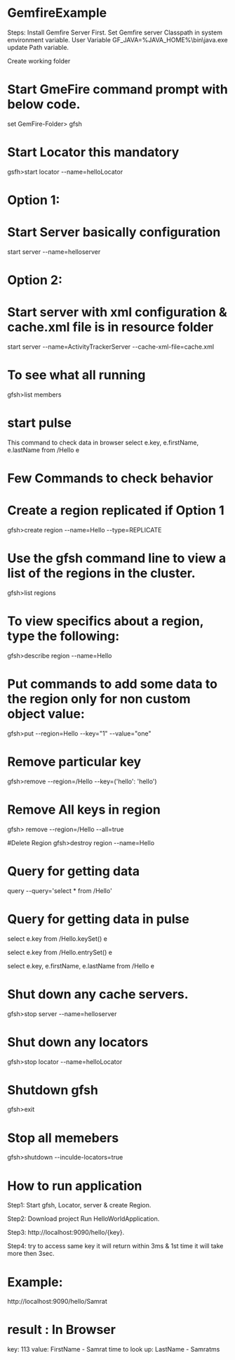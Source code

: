 # GemfireExample

Steps:
Install Gemfire Server First.
Set Gemfire server Classpath in system environment variable.
User Variable
GF_JAVA=%JAVA_HOME%\bin\java.exe
update Path variable.

Create working folder 
# Start GmeFire command prompt with below code.
set 
GemFire-Folder> gfsh 

# Start Locator this mandatory
gsfh>start locator --name=helloLocator

# Option 1:
# Start Server basically configuration 
start server  --name=helloserver

# Option 2:
# Start server with xml configuration & cache.xml file is in resource folder
start server  --name=ActivityTrackerServer --cache-xml-file=cache.xml

# To see what all running
gfsh>list members

# start pulse
This command to check data in browser 
select  e.key, e.firstName, e.lastName  from /Hello e

# Few Commands to check behavior

# Create a region replicated if Option 1
gfsh>create region --name=Hello --type=REPLICATE

# Use the gfsh command line to view a list of the regions in the cluster.
gfsh>list regions

# To view specifics about a region, type the following:
gfsh>describe region --name=Hello

# Put commands to add some data to the region only for non custom object value:
gfsh>put --region=Hello --key="1" --value="one"

# Remove particular key 
gfsh>remove --region=/Hello --key=('hello': 'hello')

# Remove All keys in region
gfsh> remove --region=/Hello --all=true

#Delete Region 
 gfsh>destroy region --name=Hello

# Query for getting data
 query --query='select * from /Hello'

# Query for getting data in pulse

 select e.key from /Hello.keySet()  e
 
 select e.key from /Hello.entrySet()  e

select  e.key, e.firstName, e.lastName  from /Hello e

# Shut down any cache servers. 
gfsh>stop server --name=helloserver

# Shut down any locators
gfsh>stop locator --name=helloLocator

# Shutdown gfsh
gfsh>exit

 # Stop all memebers
 gfsh>shutdown --inculde-locators=true
 
 
# How to run application
Step1: Start gfsh, Locator, server & create Region.

Step2: Download project Run HelloWorldApplication.

Step3: http://localhost:9090/hello/{key}.

Step4: try to access same key it will return within 3ms & 1st time it will take more then 3sec.

# Example: 
http://localhost:9090/hello/Samrat

# result : In Browser
key: 113
value: FirstName - Samrat
time to look up: LastName - Samratms




